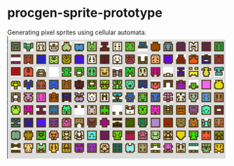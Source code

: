 # procgen-sprite-prototype
Generating pixel sprites using cellular automata.
<img src="screenshot_generator.png"> </img>
